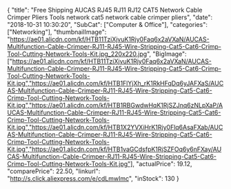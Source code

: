 {
	"title": "Free Shipping AUCAS RJ45 RJ11 RJ12 CAT5 Network Cable Crimper Pliers Tools  network  cat5 network cable crimper pliers",
	"date": "2018-10-31 10:30:20",
	"SubCat": ["Computer & Office"],
	"categories": ["Networking"],
	"thumbnailImage": "https://ae01.alicdn.com/kf/HTB11TziXjvuK1Rjy0Faq6x2aVXaN/AUCAS-Multifunction-Cable-Crimper-RJ11-RJ45-Wire-Stripping-Cat5-Cat6-Crimp-Tool-Cutting-Network-Tools-Kit.jpg_220x220.jpg",
	"BigImage": ["https://ae01.alicdn.com/kf/HTB11TziXjvuK1Rjy0Faq6x2aVXaN/AUCAS-Multifunction-Cable-Crimper-RJ11-RJ45-Wire-Stripping-Cat5-Cat6-Crimp-Tool-Cutting-Network-Tools-Kit.jpg","https://ae01.alicdn.com/kf/HTB1FlYjXh_rK1RkHFqDq6yJAFXaS/AUCAS-Multifunction-Cable-Crimper-RJ11-RJ45-Wire-Stripping-Cat5-Cat6-Crimp-Tool-Cutting-Network-Tools-Kit.jpg","https://ae01.alicdn.com/kf/HTB1RBGwdwHqK1RjSZJnq6zNLpXaP/AUCAS-Multifunction-Cable-Crimper-RJ11-RJ45-Wire-Stripping-Cat5-Cat6-Crimp-Tool-Cutting-Network-Tools-Kit.jpg","https://ae01.alicdn.com/kf/HTB1X2YVXiHrK1Rjy0Flq6AsaFXab/AUCAS-Multifunction-Cable-Crimper-RJ11-RJ45-Wire-Stripping-Cat5-Cat6-Crimp-Tool-Cutting-Network-Tools-Kit.jpg","https://ae01.alicdn.com/kf/HTB1vaGCdsfpK1RjSZFOq6y6nFXay/AUCAS-Multifunction-Cable-Crimper-RJ11-RJ45-Wire-Stripping-Cat5-Cat6-Crimp-Tool-Cutting-Network-Tools-Kit.jpg"],
	"actualPrice": 19.12,
	"comparePrice": 22.50,
	"linkurl": "http://s.click.aliexpress.com/e/cdLmwImc",
	"inStock": 130
}
